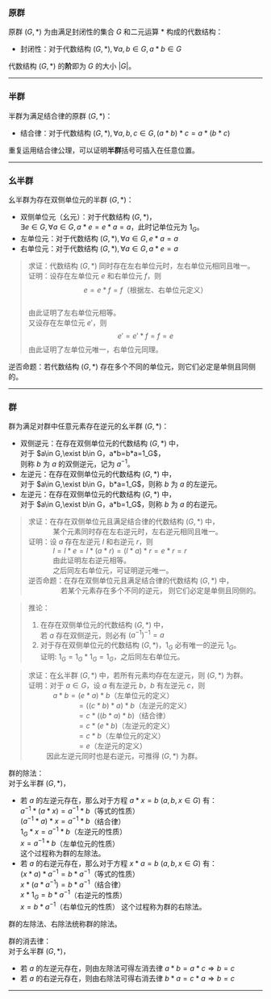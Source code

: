 ### 原群
原群 $(G,*)$ 为由满足封闭性的集合 $G$ 和二元运算 $*$ 构成的代数结构：
- 封闭性：对于代数结构 $(G,*),\forall a,b\in G,a*b\in G$  
 
代数结构 $(G,*)$ 的**阶**即为 $G$ 的大小 $|G|$。

----------------------------
### 半群
半群为满足结合律的原群 $(G,*)$：
- 结合律：对于代数结构 $(G,*),\forall a,b,c\in G,(a*b)*c=a*(b*c)$    

重复运用结合律公理，可以证明**半群**括号可插入在任意位置。

-------------------------------------
### 幺半群
幺半群为存在双侧单位元的半群 $(G,*)$：
- 双侧单位元（幺元）：对于代数结构 $(G,*)$，  
  $\exists e\in G,\forall a\in G,a*e=e*a=a$，此时记单位元为 $1_G$。  
- 左单位元：对于代数结构 $(G,*),\forall a\in G,e*a=a$ 
- 右单位元：对于代数结构 $(G,*),\forall a\in G,a*e=a$

> 求证：代数结构 $(G,*)$ 同时存在左右单位元时，左右单位元相同且唯一。  
证明：设存在左单位元 $e$ 和右单位元 $f$，则  
> $$e=e*f=f\text{（根据左、右单位元定义）}$$  
> 由此证明了左右单位元相等。  
> 又设存在左单位元 $e'$，则 
> $$e'=e'*f=f=e$$
> 由此证明了左单位元唯一，右单位元同理。 
 
逆否命题：若代数结构 $(G,*)$ 存在多个不同的单位元，则它们必定是单侧且同侧的。

-----------------------------------------
### 群
群为满足对群中任意元素存在逆元的幺半群 $(G,*)$：
- 双侧逆元：在存在双侧单位元的代数结构 $(G,*)$ 中，  
  对于 $a\in G,\exist b\in G，a*b=b*a=1_G$，  
  则称 $b$ 为 $a$ 的双侧逆元，记为 $a^{-1}$。
- 左逆元：在存在双侧单位元的代数结构 $(G,*)$ 中，  
  对于 $a\in G,\exist b\in G，b*a=1_G$，则称 $b$ 为 $a$ 的左逆元。
- 左逆元：在存在双侧单位元的代数结构 $(G,*)$ 中，  
  对于 $a\in G,\exist b\in G，a*b=1_G$，则称 $b$ 为 $a$ 的右逆元。

> 求证：在存在双侧单位元且满足结合律的代数结构 $(G,*)$ 中，  
$\qquad\quad$某个元素同时存在左右逆元时，左右逆元相同且唯一。  
证明：设 $a$ 存在左逆元 $l$ 和右逆元 $r$，则  
$\qquad\quad l=l*e=l*(a*r)=(l*a)*r=e*r=r$  
$\qquad\quad$由此证明左右逆元相等。  
$\qquad\quad$之后同左右单位元，可证明逆元唯一。    
逆否命题：在存在双侧单位元且满足结合律的代数结构 $(G,*)$ 中，  
$\qquad\qquad$若某个元素存在多个不同的逆元， 则它们必定是单侧且同侧的。 
 
> 推论：
> 1. 在存在双侧单位元的代数结构 $(G,*)$ 中，  
  若 $a$ 存在双侧逆元，则必有 $(a^{-1})^{-1}=a$
> 1. 对于存在双侧单位元的代数结构 $(G,*)$，$1_G$ 必有唯一的逆元 $1_G$。  
   证明: $1_G=1_G*1_G=1_G$，之后同左右单位元。 

> 求证：在幺半群 $(G,*)$ 中，若所有元素均存在左逆元，则 $(G,*)$ 为群。  
> 证明：对于 $a\in G$，设 $a$ 有左逆元 $b$，$b$ 有左逆元 $c$，则  
> $\qquad\quad a*b=(e*a)*b$（左单位元的定义）  
> $\qquad\qquad\qquad =((c*b)*a)*b$（左逆元的定义）  
> $\qquad\qquad\qquad =c*((b*a)*b)$（结合律）  
> $\qquad\qquad\qquad =c*(e*b)$（左逆元的定义）  
> $\qquad\qquad\qquad =c*b$（左单位元的定义）  
> $\qquad\qquad\qquad =e$（左逆元的定义）  
> $\qquad$ 因此左逆元同时也是右逆元，可推得 $(G,*)$ 为群。



群的除法：  
对于幺半群 $(G,*)$，
- 若 $a$ 的左逆元存在，那么对于方程 $a*x=b\ (a,b,x\in G)$ 有：  
  $a^{-1}*(a*x)=a^{-1}*b$（等式的性质）  
  $(a^{-1}*a)*x=a^{-1}*b$（结合律）   
  $1_G*x=a^{-1}*b$（左逆元的性质）  
  $x=a^{-1}*b$（左单位元的性质）  
  这个过程称为群的左除法。
- 若 $a$ 的右逆元存在，那么对于方程 $x*a=b\ (a,b,x\in G)$ 有：  
  $(x*a)*a^{-1}=b*a^{-1}$（等式的性质）  
  $x*(a*a^{-1})=b*a^{-1}$（结合律）   
  $x*1_G=b*a^{-1}$（右逆元的性质）  
  $x=b*a^{-1}$（右单位元的性质） 
  这个过程称为群的右除法。  

群的左除法、右除法统称群的除法。

群的消去律：  
对于幺半群 $(G,*)$，
- 若 $a$ 的左逆元存在，则由左除法可得左消去律 $a*b=a*c\Rightarrow b=c$
- 若 $a$ 的右逆元存在，则由右除法可得右消去律 $b*a=c*a\Rightarrow b=c$

-------------------------------------

